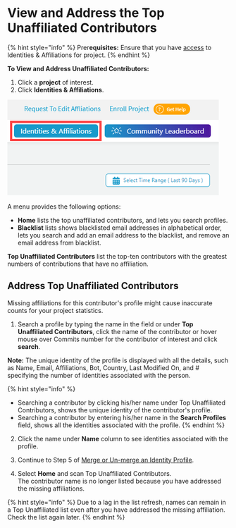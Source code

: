 # View and Address the Top Unaffiliated Contributors

{% hint style="info" %}
Prer**equisites:** Ensure that you have [access](request-access-to-affiliation-management.md) to Identities & Affiliations for project.
{% endhint %}

**To View and Address Unaffiliated Contributors:**

1. Click a **project** of interest.
2. Click **Identities & Affiliations**.

![](../../../.gitbook/assets/identities-and-affiliations-button.png)

A menu provides the following options:

* **Home** lists the top unaffiliated contributors, and lets you search profiles.
* **Blacklist** lists shows blacklisted email addresses in alphabetical order, lets you search and add an email address to the blacklist, and remove an email address from blacklist.

**Top Unaffiliated Contributors** list the top-ten contributors with the greatest numbers of contributions that have no affiliation.

## Address Top Unaffiliated Contributors <a id="ViewandAddresstheTopUnaffiliatedContributors-AddressTopUnaffiliatedContributors"></a>

Missing affiliations for this contributor's profile might cause inaccurate counts for your project statistics.

1. Search a profile by typing the name in the field or under **Top Unaffiliated Contributors**, click the name of the contributor or hover mouse over Commits number for the contributor of interest and click **search**.

**Note:** The unique identity of the profile is displayed with all the details, such as Name, Email, Affiliations, Bot, Country, Last Modified On, and \# specifying the number of identities associated with the person.

{% hint style="info" %}
* Searching a contributor by clicking his/her name under Top Unaffiliated Contributors, shows the unique identity of the contributor's profile.
* Searching a contributor by entering his/her name in the **Search Profiles** field, shows all the identities associated with the profile.
{% endhint %}

2. Click the name under **Name** column to see identities associated with the profile.

3. Continue to Step 5 of [Merge or Un-merge an Identity Profile](merge-or-unmerge-an-identity-profile.md).

4. Select **Home** and scan Top Unaffiliated Contributors.  
The contributor name is no longer listed because you have addressed the missing affiliations.

{% hint style="info" %}
Due to a lag in the list refresh, names can remain in a Top Unaffiliated list even after you have addressed the missing affiliation. Check the list again later.
{% endhint %}

